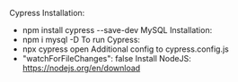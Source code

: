 Cypress Installation:
- npm install cypress --save-dev
MySQL Installation:
- npm i mysql -D
To run Cypress:
- npx cypress open
Additional config to cypress.config.js
- "watchForFileChanges": false
Install NodeJS:
https://nodejs.org/en/download